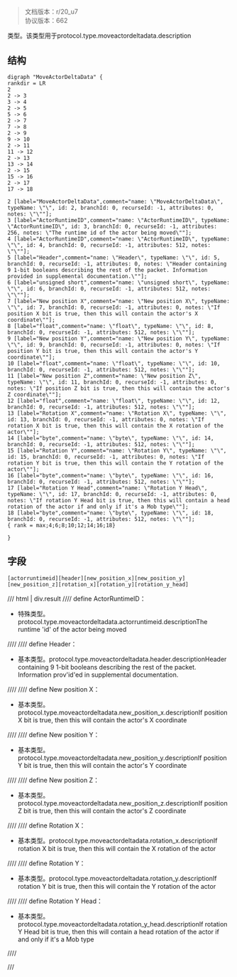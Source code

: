 # <!-- md:samp MoveActorDeltaData -->

> 文档版本：r/20_u7<br/>协议版本：662

<!-- md:samp MoveActorDeltaData -->类型。该类型用于protocol.type.moveactordeltadata.description

## 结构

```viz
digraph "MoveActorDeltaData" {
rankdir = LR
2
2 -> 3
3 -> 4
2 -> 5
5 -> 6
2 -> 7
7 -> 8
2 -> 9
9 -> 10
2 -> 11
11 -> 12
2 -> 13
13 -> 14
2 -> 15
15 -> 16
2 -> 17
17 -> 18

2 [label="MoveActorDeltaData",comment="name: \"MoveActorDeltaData\", typeName: \"\", id: 2, branchId: 0, recurseId: -1, attributes: 0, notes: \"\""];
3 [label="ActorRuntimeID",comment="name: \"ActorRuntimeID\", typeName: \"ActorRuntimeID\", id: 3, branchId: 0, recurseId: -1, attributes: 256, notes: \"The runtime id of the actor being moved\""];
4 [label="ActorRuntimeID",comment="name: \"ActorRuntimeID\", typeName: \"\", id: 4, branchId: 0, recurseId: -1, attributes: 512, notes: \"\""];
5 [label="Header",comment="name: \"Header\", typeName: \"\", id: 5, branchId: 0, recurseId: -1, attributes: 0, notes: \"Header containing 9 1-bit booleans describing the rest of the packet. Information provided in supplemental documentation.\""];
6 [label="unsigned short",comment="name: \"unsigned short\", typeName: \"\", id: 6, branchId: 0, recurseId: -1, attributes: 512, notes: \"\""];
7 [label="New position X",comment="name: \"New position X\", typeName: \"\", id: 7, branchId: 0, recurseId: -1, attributes: 0, notes: \"If position X bit is true, then this will contain the actor's X coordinate\""];
8 [label="float",comment="name: \"float\", typeName: \"\", id: 8, branchId: 0, recurseId: -1, attributes: 512, notes: \"\""];
9 [label="New position Y",comment="name: \"New position Y\", typeName: \"\", id: 9, branchId: 0, recurseId: -1, attributes: 0, notes: \"If position Y bit is true, then this will contain the actor's Y coordinate\""];
10 [label="float",comment="name: \"float\", typeName: \"\", id: 10, branchId: 0, recurseId: -1, attributes: 512, notes: \"\""];
11 [label="New position Z",comment="name: \"New position Z\", typeName: \"\", id: 11, branchId: 0, recurseId: -1, attributes: 0, notes: \"If position Z bit is true, then this will contain the actor's Z coordinate\""];
12 [label="float",comment="name: \"float\", typeName: \"\", id: 12, branchId: 0, recurseId: -1, attributes: 512, notes: \"\""];
13 [label="Rotation X",comment="name: \"Rotation X\", typeName: \"\", id: 13, branchId: 0, recurseId: -1, attributes: 0, notes: \"If rotation X bit is true, then this will contain the X rotation of the actor\""];
14 [label="byte",comment="name: \"byte\", typeName: \"\", id: 14, branchId: 0, recurseId: -1, attributes: 512, notes: \"\""];
15 [label="Rotation Y",comment="name: \"Rotation Y\", typeName: \"\", id: 15, branchId: 0, recurseId: -1, attributes: 0, notes: \"If rotation Y bit is true, then this will contain the Y rotation of the actor\""];
16 [label="byte",comment="name: \"byte\", typeName: \"\", id: 16, branchId: 0, recurseId: -1, attributes: 512, notes: \"\""];
17 [label="Rotation Y Head",comment="name: \"Rotation Y Head\", typeName: \"\", id: 17, branchId: 0, recurseId: -1, attributes: 0, notes: \"If rotation Y Head bit is true, then this will contain a head rotation of the actor if and only if it's a Mob type\""];
18 [label="byte",comment="name: \"byte\", typeName: \"\", id: 18, branchId: 0, recurseId: -1, attributes: 512, notes: \"\""];
{ rank = max;4;6;8;10;12;14;16;18}

}

```

## 字段

```title='MoveActorDeltaData'
[actorruntimeid][header][new_position_x][new_position_y][new_position_z][rotation_x][rotation_y][rotation_y_head]
```

/// html | div.result
//// define
ActorRuntimeID：[<!-- md:samp ActorRuntimeID -->](../types/actorruntimeid.md)

- 特殊类型。protocol.type.moveactordeltadata.actorruntimeid.descriptionThe runtime 'id' of the actor being moved


////
//// define
Header：<!-- md:samp unsigned short -->

- 基本类型。protocol.type.moveactordeltadata.header.descriptionHeader containing 9 1-bit booleans describing the rest of the packet. Information prov'id'ed in supplemental documentation.


////
//// define
New position X：<!-- md:samp float -->

- 基本类型。protocol.type.moveactordeltadata.new_position_x.descriptionIf position X bit is true, then this will contain the actor's X coordinate


////
//// define
New position Y：<!-- md:samp float -->

- 基本类型。protocol.type.moveactordeltadata.new_position_y.descriptionIf position Y bit is true, then this will contain the actor's Y coordinate


////
//// define
New position Z：<!-- md:samp float -->

- 基本类型。protocol.type.moveactordeltadata.new_position_z.descriptionIf position Z bit is true, then this will contain the actor's Z coordinate


////
//// define
Rotation X：<!-- md:samp byte -->

- 基本类型。protocol.type.moveactordeltadata.rotation_x.descriptionIf rotation X bit is true, then this will contain the X rotation of the actor


////
//// define
Rotation Y：<!-- md:samp byte -->

- 基本类型。protocol.type.moveactordeltadata.rotation_y.descriptionIf rotation Y bit is true, then this will contain the Y rotation of the actor


////
//// define
Rotation Y Head：<!-- md:samp byte -->

- 基本类型。protocol.type.moveactordeltadata.rotation_y_head.descriptionIf rotation Y Head bit is true, then this will contain a head rotation of the actor if and only if it's a Mob type


////

///

